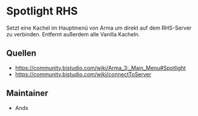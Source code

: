 # Spotlight RHS

Setzt eine Kachel im Hauptmenü von Arma um direkt auf dem RHS-Server zu verbinden. Entfernt außerdem alle Vanilla Kacheln.

## Quellen

- <https://community.bistudio.com/wiki/Arma_3:_Main_Menu#Spotlight>
- <https://community.bistudio.com/wiki/connectToServer>

## Maintainer

- Andx
